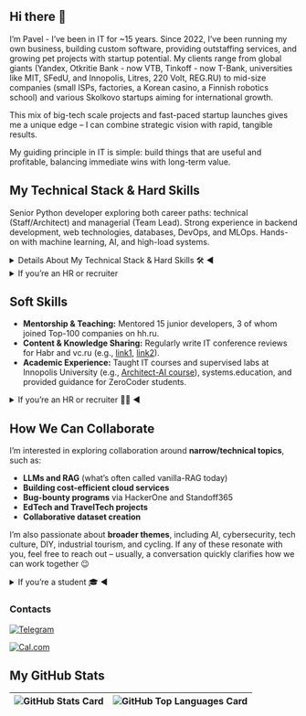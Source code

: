 ## Hi there 👋

I’m Pavel - I’ve been in IT for ~15 years. Since 2022, I’ve been running my own business, building custom software, providing outstaffing services, and growing pet projects with startup potential. My clients range from global giants (Yandex, Otkritie Bank - now VTB, Tinkoff - now T-Bank, universities like MIT, SFedU, and Innopolis, Litres, 220 Volt, REG.RU) to mid-size companies (small ISPs, factories, a Korean casino, a Finnish robotics school) and various Skolkovo startups aiming for international growth.

This mix of big-tech scale projects and fast-paced startup launches gives me a unique edge – I can combine strategic vision with rapid, tangible results.

My guiding principle in IT is simple: build things that are useful and profitable, balancing immediate wins with long-term value.

## My Technical Stack & Hard Skills

Senior Python developer exploring both career paths: technical (Staff/Architect) and managerial (Team Lead). Strong experience in backend development, web technologies, databases, DevOps, and MLOps. Hands-on with machine learning, AI, and high-load systems.

<details>
<summary>Details About My Technical Stack & Hard Skills 🛠️ ◀</summary>

### Programming & Web Development
- Started with **C++** (university & first CNC startup), then moved to **full-stack web development** (HTML/CSS, JS), followed by **Perl backend** projects.
- Main language for the last 5 years – **Python**: ML applications and FastAPI services. Deep knowledge of the standard library (collections, queues, multithreading, networking, file I/O, parsers, API clients, DevOps scripts).
- Senior-level Python (tested), evolving toward software architect.

### Databases
- **Primary:** PostgreSQL.
- Also experienced with MySQL (custom UDFs), MongoDB, Tarantool, Redis, Memcached.

### Other Languages & Tools
- Node.js, TypeScript (intermediate), Go (basic fixes via Cursor).
- Familiar with **open-source Apache tools** for MLOps: Airflow, NiFi, Kafka.

### Machine Learning & AI
- Hands-on with **LLMs and prompt engineering**: ChatGPT, YandexGPT, DeepSeek, Gemma, Grok, Qwen.
- Frameworks: PyTorch, TensorFlow (fine-tuning).
- Tools: MLFlow, LangChain, AI agents (Cursor) for accelerated coding.
- Standard ML modules: BPEmb, FastText (semantic search, clustering, classification); OpenCV, mmcv, GluonCV, CVAT, iSpy, CodeProject AI, DeepStack AI (video processing).
- Familiar with Russian CV libraries: NTechLab, VisionLabs.  
- Architecture: regression models (Logistic Regression), convolutional networks (MobileNet, YOLO), some LSTM experiments.
- Self-taught via online courses & hands-on practice; active in ML conferences and meetups.

### Data Annotation & Training
- Tools: LabelStudio, CVAT.
- Experience as AI trainer at **Tinkoff** and **Yandex**.

### DevOps & Highload
- Docker, Kubernetes, CI/CD, high RPS optimization.
- Practices: profiling, async queues, CQRS, Event Sourcing, sharding, caching.

### Modern Web & Emerging Tech
- HTTP2/3, Quick, WebRTC, WebSockets, WebGL, Web3

</details>


<details>
<summary>If you’re an HR or recruiter</summary>

## Open to Opportunities

I'm open to **full-time roles** or **long-term projects** (6+ months) with clear growth potential and stability.

If you're an HR or recruiter, I'd be glad to discuss how my experience can add value to your company and explore potential collaboration.

**Location & Relocation:** Based in Russia (tax resident), but open to relocation opportunities.

</details>
 
## Soft Skills

- **Mentorship & Teaching:** Mentored 15 junior developers, 3 of whom joined Top-100 companies on hh.ru.
- **Content & Knowledge Sharing:** Regularly write IT conference reviews for Habr and vc.ru (e.g., [link1](https://clck.ru/3DGkUz), [link2](https://clck.ru/3DGkWN)).
- **Academic Experience:** Taught IT courses and supervised labs at Innopolis University (e.g., [Architect-AI course](https://stc.innopolis.university/architect-ai)), systems.education, and provided guidance for ZeroCoder students.


<details>
<summary>If you’re an HR or recruiter 👩‍💼 ◀</summary>

## Open to Opportunities

I'm open to **full-time roles** or **long-term projects** (6+ months) with clear growth potential and stability.

If you're an HR or recruiter, I'd be glad to discuss how my experience can add value to your company and explore potential collaboration.

**Location & Relocation:** Based in Russia (tax resident), but open to relocation opportunities.

</details>


## How We Can Collaborate

I’m interested in exploring collaboration around **narrow/technical topics**, such as:  
- **LLMs and RAG** (what’s often called vanilla-RAG today)  
- **Building cost-efficient cloud services**  
- **Bug-bounty programs** via HackerOne and Standoff365 
- **EdTech and TravelTech projects**  
- **Collaborative dataset creation**

I’m also passionate about **broader themes**, including AI, cybersecurity, tech culture, DIY, industrial tourism, and cycling. If any of these resonate with you, feel free to reach out – usually, a conversation quickly clarifies how we can work together 😉

<details>
<summary>If you’re a student 🎓 ◀</summary>

## Open Source Opportunities for Students

If you’re my student and want to make a real impact in the open source community, here’s a curated list of well-known projects that currently need help with Python code – projects I personally use. This is a great way to get hands-on development experience, receive feedback from experienced maintainers, and contribute something meaningful that you can proudly add to your portfolio.  

### Projects & Open Issues
- **[LangChain](https://github.com/langchain-ai/langchain/issues?q=is%3Aissue%20state%3Aopen%20label%3A%22help%20wanted%22)** – 4 issues  
- **[HuggingFace Transformers](https://github.com/huggingface/transformers/issues?q=is%3Aissue%20state%3Aopen%20label%3Acontributions-welcome)** – 6 issues  
- **[yt-dlp](https://github.com/yt-dlp/yt-dlp/issues?q=is%3Aissue%20state%3Aopen%20label%3Ahelp-wanted)** – 10 issues  
- **[Gradio](https://github.com/gradio-app/gradio/issues?q=is%3Aissue%20state%3Aopen%20label%3A%22good%20first%20issue%22)** – 10 issues  
- **[Scrapy](https://github.com/scrapy/scrapy/issues?q=is%3Aissue%20state%3Aopen%20label%3A%22good%20first%20issue%22)** – 11 issues  
- **[Poetry](https://github.com/python-poetry/poetry/issues?q=is%3Aissue%20state%3Aopen%20label%3A%22good%20first%20issue%22)** – 12 issues  
- **[Silero VAD](https://github.com/snakers4/silero-vad/issues)** – 14 issues  
- **[Home Assistant](https://github.com/home-assistant/core/issues?q=is%3Aissue%20state%3Aopen%20label%3Ahelp-wanted)** – 34 issues  
- **[Harbor](https://github.com/goharbor/harbor/issues?q=is%3Aissue%20state%3Aopen%20label%3A%22help%20wanted%22)** – 40 issues  
- **[MLFlow](https://github.com/mlflow/mlflow/issues?q=is%3Aissue%20state%3Aopen%20label%3A%22help%20wanted%22)** – 78 issues  

</details>

### Contacts

[![Telegram](https://img.shields.io/badge/Telegram-Contact%20me-blue?logo=telegram&logoColor=white)](https://t.me/serikoff)

[![Cal.com](https://img.shields.io/badge/Cal.com-Schedule%20meeting-blue?logo=calendar&logoColor=white)](https://cal.com/pavelsr)



## My GitHub Stats

| ![GitHub Stats Card] | ![GitHub Top Languages Card] |
| -------------------- | ---------------------------- |

[GitHub Stats Card]: https://github-readme-stats.vercel.app/api?username=pavelsr&count_private=true&theme=vue&show_icons=true&hide_border=true
[GitHub Top Languages Card]: https://github-readme-stats.vercel.app/api/top-langs/?username=pavelsr&layout=compact&theme=vue&hide_border=true

<!--
**pavelsr/pavelsr** is a ✨ _special_ ✨ repository because its `README.md` (this file) appears on your GitHub profile.

Here are some ideas to get you started:

- 🔭 I’m currently working on ...
- 🌱 I’m currently learning ...
- 👯 I’m looking to collaborate on ...
- 🤔 I’m looking for help with ...
- 💬 Ask me about ...
- 📫 How to reach me: ...
- 😄 Pronouns: ...
- ⚡ Fun fact: ...
-->
